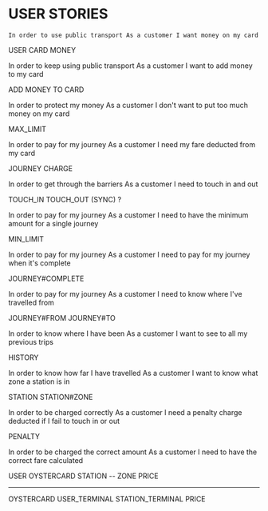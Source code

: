 # USER STORIES

`In order to use public transport
As a customer
I want money on my card`

USER
CARD
MONEY

In order to keep using public transport
As a customer
I want to add money to my card

ADD MONEY TO CARD

In order to protect my money
As a customer
I don't want to put too much money on my card

MAX_LIMIT

In order to pay for my journey
As a customer
I need my fare deducted from my card

JOURNEY
CHARGE

In order to get through the barriers
As a customer
I need to touch in and out

TOUCH_IN TOUCH_OUT (SYNC) ?

In order to pay for my journey
As a customer
I need to have the minimum amount for a single journey

MIN_LIMIT

In order to pay for my journey
As a customer
I need to pay for my journey when it's complete

JOURNEY#COMPLETE

In order to pay for my journey
As a customer
I need to know where I've travelled from

JOURNEY#FROM
JOURNEY#TO

In order to know where I have been
As a customer
I want to see to all my previous trips

HISTORY

In order to know how far I have travelled
As a customer
I want to know what zone a station is in

STATION
STATION#ZONE

In order to be charged correctly
As a customer
I need a penalty charge deducted if I fail to touch in or out

PENALTY

In order to be charged the correct amount
As a customer
I need to have the correct fare calculated

USER
OYSTERCARD
STATION -- ZONE
PRICE

***

OYSTERCARD
USER_TERMINAL
STATION_TERMINAL
PRICE
